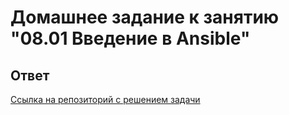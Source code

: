 # Домашнее задание к занятию "08.01 Введение в Ansible"

## Ответ
[Ссылка на репозиторий с решением задачи](https://github.com/roman-serdyukov/8.1.ansible-base-for-devnet)